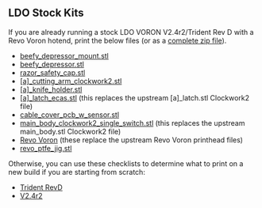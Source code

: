 ## LDO Stock Kits

If you are already running a stock LDO VORON V2.4r2/Trident Rev D with a Revo Voron hotend, print the below files (or as a [complete zip file](https://github.com/thunderkeys/FilamATrix/blob/main/STLs/LDO/LDO.zip)).

- [beefy_depressor_mount.stl](https://github.com/thunderkeys/FilamATrix/blob/main/STLs/beefy_depressor_mount.stl)
- [beefy_depressor.stl](https://github.com/thunderkeys/FilamATrix/blob/main/STLs/beefy_depressor.stl)
- [razor_safety_cap.stl](https://github.com/thunderkeys/FilamATrix/blob/main/STLs/razor_safety_cap.stl)
- [\[a\]\_cutting_arm_clockwork2.stl](https://github.com/thunderkeys/FilamATrix/blob/main/STLs/Clockwork2/%5Ba%5D_cutting_arm_clockwork2.stl)
- [\[a\]\_knife_holder.stl](https://github.com/thunderkeys/FilamATrix/blob/main/STLs/%5Ba%5D_knife_holder.stl)
- [\[a\]\_latch_ecas.stl](https://github.com/thunderkeys/FilamATrix/blob/main/STLs/Clockwork2/%5Ba%5D_latch_ecas.stl) (this replaces the upstream \[a\]\_latch.stl Clockwork2 file)
- [cable_cover_pcb_w_sensor.stl](https://github.com/thunderkeys/FilamATrix/blob/main/STLs/Clockwork2/cable_cover_pcb_w_sensor.stl)
- [main_body_clockwork2_single_switch.stl](https://github.com/thunderkeys/FilamATrix/blob/main/STLs/Clockwork2/main_body_clockwork2_single_switch.stl) (this replaces the upstream main_body.stl Clockwork2 file)
- [Revo Voron](https://github.com/thunderkeys/FilamATrix/tree/main/STLs/Stealthburner/Printheads/revo_voron) (these replace the upstream Revo Voron printhead files)
- [revo_ptfe_jig.stl](https://github.com/thunderkeys/FilamATrix/blob/main/STLs/cutting_jigs/revo_ptfe_jig.stl)


Otherwise, you can use these checklists to determine what to print on a new build if you are starting from scratch:
- [Trident RevD](https://thunderkeys.net/voron-stls/orders/ldo-trident-revd.html)
- [V2.4r2](https://thunderkeys.net/voron-stls/orders/ldo-v2-revd.html)

